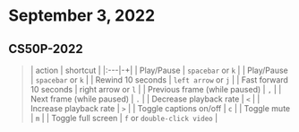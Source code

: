 # September 3, 2022

## CS50P-2022
> | action | shortcut |
> |:---|-+|
> | Play/Pause | `spacebar` or `k` |
> | Play/Pause | `spacebar` or `k` |
> | Rewind 10 seconds | `left arrow` or `j` |
> | Fast forward 10 seconds | right arrow or `l` |
> | Previous frame (while paused) | `,` |
> | Next frame (while paused) | `.` |
> | Decrease playback rate | `<` |
> | Increase playback rate | `>` |
> | Toggle captions on/off | `c` |
> | Toggle mute | `m` |
> | Toggle full screen | `f` or `double-click video` |
